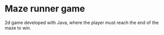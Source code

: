 # Maze runner game

2d game developed with Java, where the player must reach the end of the maze to win.


